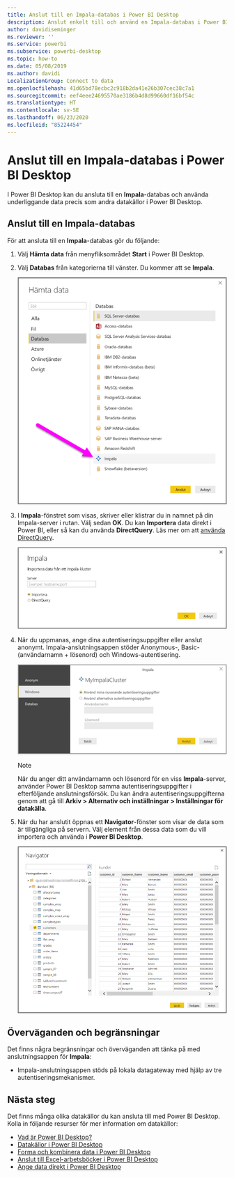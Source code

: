 ```yaml
---
title: Anslut till en Impala-databas i Power BI Desktop
description: Anslut enkelt till och använd en Impala-databas i Power BI Desktop
author: davidiseminger
ms.reviewer: ''
ms.service: powerbi
ms.subservice: powerbi-desktop
ms.topic: how-to
ms.date: 05/08/2019
ms.author: davidi
LocalizationGroup: Connect to data
ms.openlocfilehash: 41d65bd78ecbc2c918b2da41e26b307cec38c7a1
ms.sourcegitcommit: eef4eee24695570ae3186b4d8d99660df16bf54c
ms.translationtype: HT
ms.contentlocale: sv-SE
ms.lasthandoff: 06/23/2020
ms.locfileid: "85224454"
---
```

# <a name="connect-to-an-impala-database-in-power-bi-desktop"></a>Anslut till en Impala-databas i Power BI Desktop
I Power BI Desktop kan du ansluta till en **Impala**-databas och använda underliggande data precis som andra datakällor i Power BI Desktop.

## <a name="connect-to-an-impala-database"></a>Anslut till en Impala-databas
För att ansluta till en **Impala**-databas gör du följande: 

1. Välj **Hämta data** från menyfliksområdet **Start** i Power BI Desktop. 

2. Välj **Databas** från kategorierna till vänster. Du kommer att se **Impala**.

    ![Hämta data](media/desktop-connect-impala/connect_impala_2.png)

3. I **Impala**-fönstret som visas, skriver eller klistrar du in namnet på din Impala-server i rutan. Välj sedan **OK**. Du kan **Importera** data direkt i Power BI, eller så kan du använda **DirectQuery**. Läs mer om att [använda DirectQuery](desktop-use-directquery.md).

    ![Impala-fönstret](media/desktop-connect-impala/connect_impala_3a.png)

4. När du uppmanas, ange dina autentiseringsuppgifter eller anslut anonymt. Impala-anslutningsappen stöder Anonymous-, Basic- (användarnamn + lösenord) och Windows-autentisering.

    ![Impala-anslutningsapp](media/desktop-connect-impala/connect_impala_4.png)

    > [!NOTE]
    > När du anger ditt användarnamn och lösenord för en viss **Impala**-server, använder Power BI Desktop samma autentiseringsuppgifter i efterföljande anslutningsförsök. Du kan ändra autentiseringsuppgifterna genom att gå till **Arkiv > Alternativ och inställningar > Inställningar för datakälla**.


5. När du har anslutit öppnas ett **Navigator**-fönster som visar de data som är tillgängliga på servern. Välj element från dessa data som du vill importera och använda i **Power BI Desktop**.

    ![Navigatorfönstret](media/desktop-connect-impala/connect_impala_5.png)

## <a name="considerations-and-limitations"></a>Överväganden och begränsningar
Det finns några begränsningar och överväganden att tänka på med anslutningsappen för **Impala**:

* Impala-anslutningsappen stöds på lokala datagateway med hjälp av tre autentiseringsmekanismer.

## <a name="next-steps"></a>Nästa steg
Det finns många olika datakällor du kan ansluta till med Power BI Desktop. Kolla in följande resurser för mer information om datakällor:

* [Vad är Power BI Desktop?](../fundamentals/desktop-what-is-desktop.md)
* [Datakällor i Power BI Desktop](desktop-data-sources.md)
* [Forma och kombinera data i Power BI Desktop](desktop-shape-and-combine-data.md)
* [Anslut till Excel-arbetsböcker i Power BI Desktop](desktop-connect-excel.md)   
* [Ange data direkt i Power BI Desktop](desktop-enter-data-directly-into-desktop.md)   
